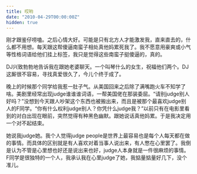 ```yaml
---
title: 哎哟
date: "2010-04-29T00:00:00Z"
hidden: true
---
```

刚才跟鉴仔唠嗑。之后心情大好。可能是只有北方人才能激发我，直来直去的，什么都不用想。每天跟这帮傻逼南蛮子相处真他妈累死我了。我不愿意用豪爽或小气等性格词语给他们挂上标签，我只是觉得这些南蛮子挺傻逼的，真的。

DJ兴致勃勃地告诉我在跟她老婆聊天。一个叫琴什么的女生，祝福他们两个。DJ这厮很不容易，寻找真爱很久了，今儿个终于成了。

晚上的时候那个同学给我惹一肚子气。从美国回来之后除了满嘴跑火车不知学了啥。美剧里经常出现judge谁谁谁词语，一帮美国佬在那装委屈。“请别judge别人好吗？”没想到今天跟人吵架这个东西也被搬出来，而且是被那个最喜欢judge别人的F同学。“你有什么权利judge别人？你凭什么judge我？”以前只有在电影里看到的对白出现在眼前，突然觉得有种黑色幽默。跟她说话真他妈累。于是我决定用一个对不起结束。

她说我judge她。我个人觉得judge people是世界上最容易也是每个人每天都在做的事情。而具体的区别就是有人喜欢对着当事人说出来，有人憋在心里罢了。我倒是认为不管是心里想也好还是说出来也好，judge人本身就是一件很麻烦的事情。F同学是很独特的一个人，我承认我在心里judge了她，我掂量掂量好几下，没个准儿。